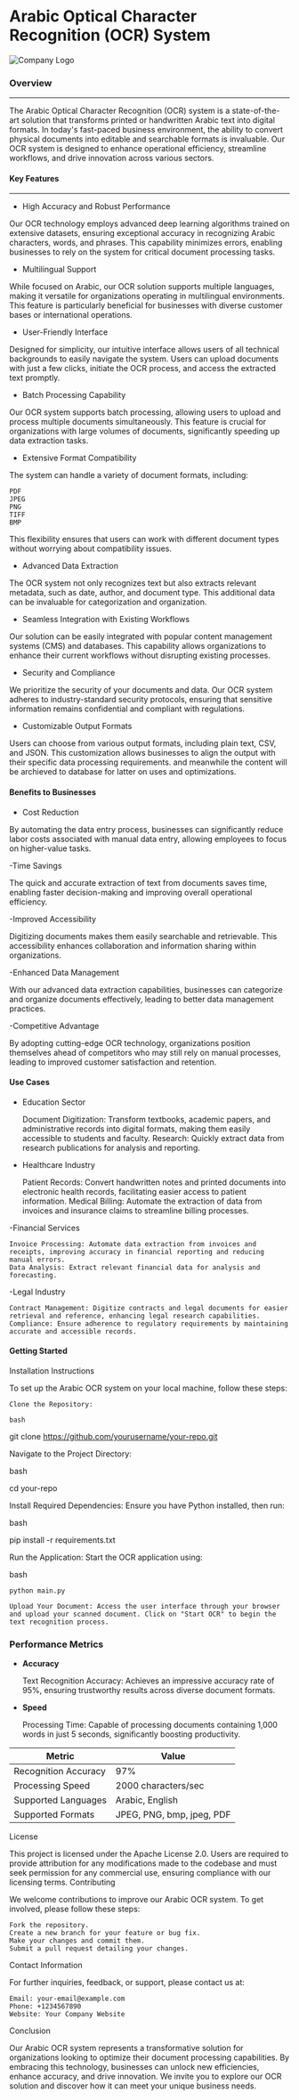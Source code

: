 # Arabic Optical Character Recognition (OCR) System

![Company Logo](images/logo.png)

### Overview
---------------------------------------

The Arabic Optical Character Recognition (OCR) system is a state-of-the-art solution that transforms printed or handwritten Arabic text into digital formats. 
In today's fast-paced business environment, the ability to convert physical documents into editable and searchable formats is invaluable. Our OCR system is designed 
to enhance operational efficiency, streamline workflows, and drive innovation across various sectors.

#### Key Features
---


- High Accuracy and Robust Performance

Our OCR technology employs advanced deep learning algorithms trained on extensive datasets, ensuring exceptional accuracy in recognizing Arabic characters, words, and phrases.
This capability minimizes errors, enabling businesses to rely on the system for critical document processing tasks.

- Multilingual Support

While focused on Arabic, our OCR solution supports multiple languages, making it versatile for organizations operating in multilingual environments. 
This feature is particularly beneficial for businesses with diverse customer bases or international operations.

- User-Friendly Interface

Designed for simplicity, our intuitive interface allows users of all technical backgrounds to easily navigate the system. Users can upload documents with just a few clicks, 
initiate the OCR process, and access the extracted text promptly.

- Batch Processing Capability

Our OCR system supports batch processing, allowing users to upload and process multiple documents simultaneously. This feature is crucial for organizations with large volumes of documents,
significantly speeding up data extraction tasks.

- Extensive Format Compatibility

The system can handle a variety of document formats, including:

    PDF
    JPEG
    PNG
    TIFF
    BMP

This flexibility ensures that users can work with different document types without worrying about compatibility issues.

- Advanced Data Extraction

The OCR system not only recognizes text but also extracts relevant metadata, such as date, author, and document type. This additional data can be invaluable for categorization and organization.

- Seamless Integration with Existing Workflows

Our solution can be easily integrated with popular content management systems (CMS) and databases. This capability allows organizations to enhance their current workflows without disrupting existing processes.

- Security and Compliance

We prioritize the security of your documents and data. Our OCR system adheres to industry-standard security protocols, ensuring that sensitive information remains confidential and compliant with regulations.

- Customizable Output Formats

Users can choose from various output formats, including plain text, CSV, and JSON. This customization allows businesses to align the output with their specific data processing requirements.
and meanwhile the content will be archieved to database for latter on uses and optimizations.


#### Benefits to Businesses
- Cost Reduction

By automating the data entry process, businesses can significantly reduce labor costs associated with manual data entry, allowing employees to focus on higher-value tasks.

-Time Savings

The quick and accurate extraction of text from documents saves time, enabling faster decision-making and improving overall operational efficiency.

-Improved Accessibility

Digitizing documents makes them easily searchable and retrievable. This accessibility enhances collaboration and information sharing within organizations.

-Enhanced Data Management

With our advanced data extraction capabilities, businesses can categorize and organize documents effectively, leading to better data management practices.

-Competitive Advantage

By adopting cutting-edge OCR technology, organizations position themselves ahead of competitors who may still rely on manual processes, 
leading to improved customer satisfaction and retention.

#### Use Cases
- Education Sector

    Document Digitization: Transform textbooks, academic papers, and administrative records into digital formats, making them easily accessible to students and faculty.
    Research: Quickly extract data from research publications for analysis and reporting.

- Healthcare Industry

    Patient Records: Convert handwritten notes and printed documents into electronic health records, facilitating easier access to patient information.
    Medical Billing: Automate the extraction of data from invoices and insurance claims to streamline billing processes.

 -Financial Services

    Invoice Processing: Automate data extraction from invoices and receipts, improving accuracy in financial reporting and reducing manual errors.
    Data Analysis: Extract relevant financial data for analysis and forecasting.

 -Legal Industry

    Contract Management: Digitize contracts and legal documents for easier retrieval and reference, enhancing legal research capabilities.
    Compliance: Ensure adherence to regulatory requirements by maintaining accurate and accessible records.


#### Getting Started
Installation Instructions

To set up the Arabic OCR system on your local machine, follow these steps:

    Clone the Repository:

    bash

git clone https://github.com/yourusername/your-repo.git

Navigate to the Project Directory:

bash

cd your-repo

Install Required Dependencies: Ensure you have Python installed, then run:

bash

pip install -r requirements.txt

Run the Application: Start the OCR application using:

bash

    python main.py

    Upload Your Document: Access the user interface through your browser and upload your scanned document. Click on "Start OCR" to begin the text recognition process.

### Performance Metrics
- **Accuracy**

    Text Recognition Accuracy: Achieves an impressive accuracy rate of 95%, ensuring trustworthy results across diverse document formats.

- **Speed**

    Processing Time: Capable of processing documents containing 1,000 words in just 5 seconds, significantly boosting productivity.


| Metric                | Value          |
|-----------------------|----------------|
| Recognition Accuracy   | 97%            |
| Processing Speed       | 2000 characters/sec |
| Supported Languages     | Arabic, English |
| Supported Formats      | JPEG, PNG, bmp, jpeg, PDF |

License

This project is licensed under the Apache License 2.0. Users are required to provide attribution for any modifications made to the codebase and must seek permission for any commercial use, ensuring compliance with our licensing terms.
Contributing

We welcome contributions to improve our Arabic OCR system. To get involved, please follow these steps:

    Fork the repository.
    Create a new branch for your feature or bug fix.
    Make your changes and commit them.
    Submit a pull request detailing your changes.

Contact Information

For further inquiries, feedback, or support, please contact us at:

    Email: your-email@example.com
    Phone: +1234567890
    Website: Your Company Website

Conclusion

Our Arabic OCR system represents a transformative solution for organizations looking to optimize their document processing capabilities. By embracing this technology, businesses can unlock new efficiencies, enhance accuracy, and drive innovation. We invite you to explore our OCR solution and discover how it can meet your unique business needs.
